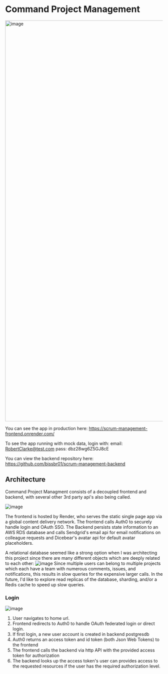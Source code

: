 # Command Project Management
<img width="1280" alt="image" src="https://user-images.githubusercontent.com/13155120/210288388-6e44b0d6-2875-4d3b-877f-9bcf496ad970.png">

You can see the app in production here:
<https://scrum-management-frontend.onrender.com/>

To see the app running with mock data, login with:
email: RobertClarke@test.com
pass: dbz28wg6Z5GJ8cE

You can view the backend repository here:
<https://github.com/bissbr01/scrum-management-backend>

## Architecture
Command Project Managment consists of a decoupled frontend and backend, with several other 3rd party api's also being called.  

![image](https://user-images.githubusercontent.com/13155120/210639710-2baf82f2-fed0-4692-a16d-d4dd9fded94b.png)

The frontend is hosted by Render, who serves the static single page app via a global content delivery network.  The frontend calls Auth0 to securely handle login and OAuth SSO.  The Backend persists state information to an AWS RDS database and calls Sendgrid's email api for email notifications on colleague requests and Dicebear's avatar api for default avatar placeholders.  

A relational database seemed like a strong option when I was architecting this project since there are many different objects which are deeply related to each other:
![image](https://user-images.githubusercontent.com/13155120/210289702-daf7ff20-fb36-4141-82f8-f1413ff6e802.png)
Since multiple users can belong to multiple projects which each have a team with numerous comments, issues, and notifications, this results in slow queries for the expensive larger calls.  In the future, I'd like to explore read replicas of the database, sharding, and/or a Redis cache to speed up slow queries.

### Login
![image](https://user-images.githubusercontent.com/13155120/210639632-4b01b043-34d9-43d1-8df1-25b359ba752e.png)
1. User navigates to home url.
2. Frontend redirects to Auth0 to handle OAuth federated login or direct login.
3. If first login, a new user account is created in backend postgresdb
4. Auth0 returns an access token and id token (both Json Web Tokens) to the frontend
5. The frontend calls the backend via http API with the provided access token for authorization
6. The backend looks up the access token's user can provides access to the requested resources if the user has the required authorization level.
